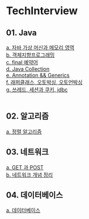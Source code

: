 # TechInterview

## 01. Java
[a. 자바 가상 머신과 메모리 영역](https://github.com/hy6219/TechInterview/blob/main/Language/Java/JVM.md)<br/>
[b. 객체지향프로그래밍](https://github.com/hy6219/TechInterview/blob/main/Language/Java/%EA%B0%9D%EC%B2%B4%EC%A7%80%ED%96%A5%20%ED%94%84%EB%A1%9C%EA%B7%B8%EB%9E%98%EB%B0%8D.md)<br/>
[c. final 예약어](https://github.com/hy6219/TechInterview/blob/main/Language/Java/final%EC%98%88%EC%95%BD%EC%96%B4.md)<br/>
[d. Java Collection](https://github.com/hy6219/TechInterview/blob/main/Language/Java/Java%20Collection.md)<br/>
[e. Annotation && Generics](https://github.com/hy6219/TechInterview/blob/main/Language/Java/%EC%96%B4%EB%85%B8%ED%85%8C%EC%9D%B4%EC%85%98%EA%B3%BC%20%EC%A0%9C%EB%84%A4%EB%A6%AD%EC%8A%A4.md)<br/>
[f. 래퍼클래스, 오토박싱, 오토언박싱](https://github.com/hy6219/TechInterview/blob/main/Language/Java/Wrapper%20Class.md)<br/>
[g. 쓰레드, 세션과 쿠키, jdbc](https://github.com/hy6219/TechInterview/blob/main/Language/Java/%EC%93%B0%EB%A0%88%EB%93%9C%2C%20%EC%84%B8%EC%85%98%EA%B3%BC%20%EC%BF%A0%ED%82%A4%2C%20jdbc.md)<br/>
<br/>
## 02. 알고리즘
[a. 정렬 알고리즘](https://github.com/hy6219/TechInterview/blob/main/%EC%95%8C%EA%B3%A0%EB%A6%AC%EC%A6%98/%EC%A0%95%EB%A0%AC%EC%95%8C%EA%B3%A0%EB%A6%AC%EC%A6%98.md)<br/>

## 03. 네트워크

[a. GET 과 POST](https://github.com/hy6219/TechInterview/blob/main/%EB%84%A4%ED%8A%B8%EC%9B%8C%ED%81%AC/GET%EA%B3%BC%20POST.md)<br/>
[b. 네트워크 개념 정리](https://github.com/hy6219/TechInterview/blob/main/%EB%84%A4%ED%8A%B8%EC%9B%8C%ED%81%AC/%EB%84%A4%ED%8A%B8%EC%9B%8C%ED%81%AC%20%EA%B3%B5%EB%B6%80%20Plus.md)<br/>

## 04. 데이터베이스

[a. 데이터베이스](https://github.com/hy6219/TechInterview/blob/main/%EB%8D%B0%EC%9D%B4%ED%84%B0%EB%B2%A0%EC%9D%B4%EC%8A%A4/%EB%8D%B0%EC%9D%B4%ED%84%B0%EB%B2%A0%EC%9D%B4%EC%8A%A4.md)<br/>

